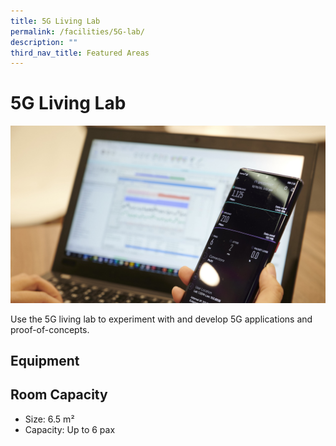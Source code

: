 ```yaml
---
title: 5G Living Lab
permalink: /facilities/5G-lab/
description: ""
third_nav_title: Featured Areas
---
```

# 5G Living Lab
![5G](/images/Facilities/5G/5G.jpg)

Use the 5G living lab to experiment with and develop 5G applications and proof-of-concepts.

## Equipment


## Room Capacity
* Size: 6.5 m²
* Capacity: Up to 6 pax